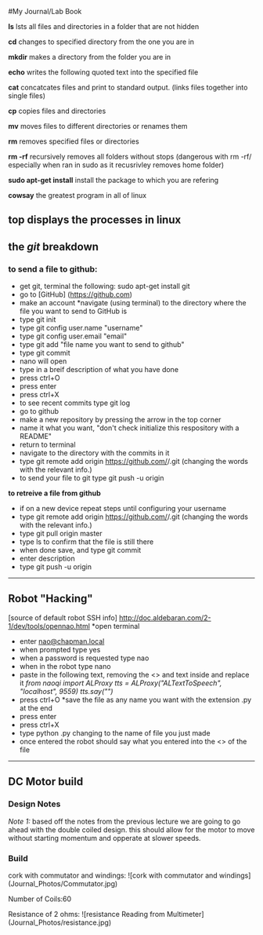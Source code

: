 #My Journal/Lab Book

**ls** lsts all files and directories in a folder that are not hidden

**cd** changes to specified directory from the one you are in

**mkdir** makes a directory from the folder you are in

**echo** writes the following quoted text into the specified file

**cat** concatcates files and print to standard output. (links files together into single files)

**cp** copies files and directories

**mv** moves files to different directories or renames them

**rm** removes specified files or directories

**rm -rf** recursively removes all folders without stops (dangerous with rm -rf/ especially when ran in sudo as it recusrivley removes home folder)

**sudo apt-get install** install the package to which you are refering

**cowsay** the greatest program in all of linux

**top** displays the processes in linux  
---

## **the _git_ breakdown**

### **to send a file to github:**
* get git, terminal the following:  sudo apt-get install git
* go to [GitHub] (https://github.com)
* make an account
*navigate (using terminal) to the directory where the file you want to send to GitHub is
* type git init
* type git config user.name "username"
* type git config user.email "email"
* type git add "file name you want to send to github"
* type git commit
* nano will open
* type in a breif description of what you have done
* press ctrl+O
* press enter
* press ctrl+X
* to see recent commits type git log
* go to github 
* make a new repository by pressing the arrow in the top corner 
* name it what you want, "don't check initialize this respository with a README"
* return to terminal
* navigate to the directory with the commits in it 
* type git remote add origin https://github.com/<youraccount>/<repository>.git (changing the 
<boxed in> words with the relevant info.)
* to send your file to git type git push -u origin

**to retreive a file from github**
* if on a new device repeat steps until configuring your username
* type git remote add origin https://github.com/<youraccount>/<repository>.git (changing the 
<boxed in> words with the relevant info.)
* type git pull origin master
* type ls to confirm that the file is still there
* when done save, and type git commit
* enter description
* type git push -u origin

---

## **Robot "Hacking"**

[source of default robot SSH info] http://doc.aldebaran.com/2-1/dev/tools/opennao.html
*open terminal 
* enter nao@chapman.local
* when prompted type yes
* when a password is requested type nao
* when in the robot type nano
* paste in the following text, removing the <> and text inside and replace it
_from naoqi import ALProxy_
_tts = ALProxy("ALTextToSpeech", "localhost", 9559)_
_tts.say("<enter what you want the robot to say>")_
* press ctrl+O
*save the file as any name you want with the extension .py at the end
* press enter
* press ctrl+X
* type python <filename>.py changing <filename> to the name of file you just made
* once entered the robot should say what you entered into the <> of the file

---

## **DC Motor build**

### **Design Notes**
*Note 1:* based off the notes from the previous lecture we are going to go ahead with the double coiled design. this should allow for the motor to move without starting momentum and opperate at slower speeds.
### **Build**


cork with commutator and windings:
![cork with commutator and windings] (Journal_Photos/Commutator.jpg)

Number of Coils:60

Resistance of 2 ohms:
![resistance Reading from Multimeter] (Journal_Photos/resistance.jpg)




